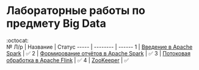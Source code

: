 # Лабораторные работы по предмету Big Data 
:octocat: <br/>
 № Л/р | Название | Статус
 ----- | -------- | ------
 1 | [Введение в Apache Spark](/L1/) | :white_check_mark:
 2 | [Формирование отчётов в Apache Spark](/L2/) | :white_check_mark:
 3 | [Потоковая обработка в Apache Flink](/L3/) | :white_check_mark:
 4 | [ZooKeeper](/L4/) | :white_check_mark:
